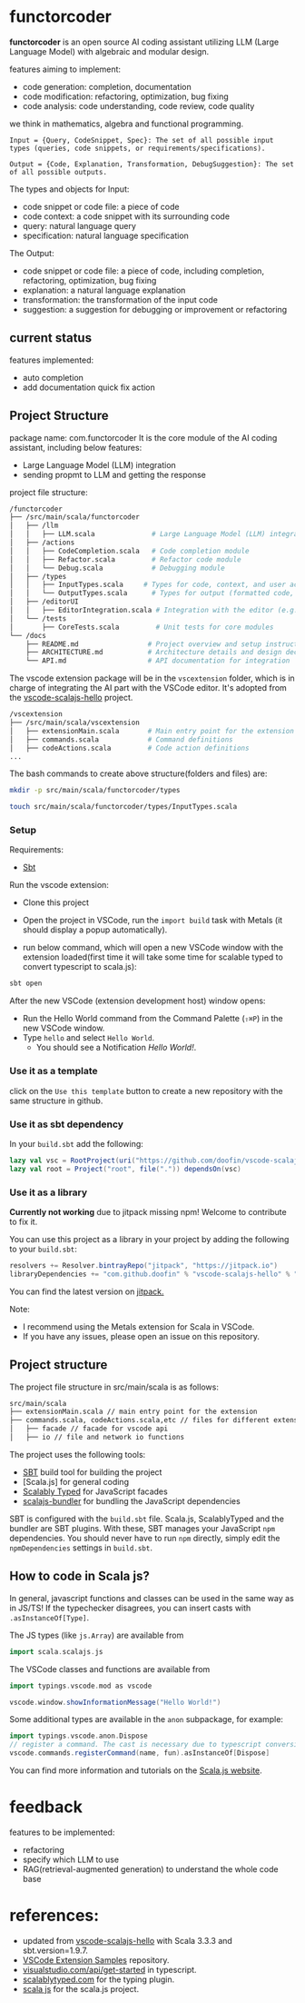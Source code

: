 # functorcoder
**functorcoder** is an open source AI coding assistant utilizing LLM (Large Language Model) with algebraic and modular design.

features aiming to implement:
- code generation: completion, documentation
- code modification: refactoring, optimization, bug fixing
- code analysis: code understanding, code review, code quality

we think in mathematics, algebra and functional programming.

    Input = {Query, CodeSnippet, Spec}: The set of all possible input types (queries, code snippets, or requirements/specifications).

    Output = {Code, Explanation, Transformation, DebugSuggestion}: The set of all possible outputs.

The types and objects for Input:
- code snippet or code file: a piece of code
- code context: a code snippet with its surrounding code
- query: natural language query 
- specification: natural language specification

The Output:
- code snippet or code file: a piece of code, including completion, refactoring, optimization, bug fixing
- explanation: a natural language explanation
- transformation: the transformation of the input code
- suggestion: a suggestion for debugging or improvement or refactoring

## current status
features implemented:
- auto completion
- add documentation quick fix action

## Project Structure
package name: com.functorcoder
It is the core module of the AI coding assistant, including below features:
- Large Language Model (LLM) integration
- sending propmt to LLM and getting the response


project file structure:
```bash
/functorcoder
├── /src/main/scala/functorcoder
│   ├── /llm
│   │   ├── LLM.scala              # Large Language Model (LLM) integration
│   ├── /actions
│   │   ├── CodeCompletion.scala   # Code completion module
│   │   ├── Refactor.scala         # Refactor code module
│   │   └── Debug.scala            # Debugging module
│   ├── /types
│   │   ├── InputTypes.scala     # Types for code, context, and user actions
│   │   └── OutputTypes.scala      # Types for output (formatted code, suggestions)
│   ├── /editorUI
│   │   ├── EditorIntegration.scala # Integration with the editor (e.g., VSCode)
│   └── /tests
│       ├── CoreTests.scala         # Unit tests for core modules
└── /docs
    ├── README.md                 # Project overview and setup instructions
    ├── ARCHITECTURE.md           # Architecture details and design decisions
    └── API.md                    # API documentation for integration
```

The vscode extension package will be in the `vscextension` folder, which is in charge of integrating the AI part with the VSCode editor. It's adopted from the [vscode-scalajs-hello](https://github.com/doofin/vscode-scalajs-hello) project.

```bash
/vscextension
├── /src/main/scala/vscextension
│   ├── extensionMain.scala       # Main entry point for the extension
│   ├── commands.scala            # Command definitions
│   ├── codeActions.scala         # Code action definitions
...
```


The bash commands to create above structure(folders and files) are:
```bash
mkdir -p src/main/scala/functorcoder/types

touch src/main/scala/functorcoder/types/InputTypes.scala
```

### Setup
Requirements:
 - [Sbt](https://www.scala-sbt.org/download.html)


Run the vscode extension:
* Clone this project
* Open the project in VSCode, run the `import build` task with Metals (it should display a popup automatically).

* run below command, which will open a new VSCode window with the extension loaded(first time it will take some time for scalable typed to convert typescript to scala.js):
```bash
sbt open
```

After the new VSCode (extension development host) window opens:
* Run the Hello World command from the Command Palette (`⇧⌘P`) in the new VSCode window.
* Type `hello` and select `Hello World`.
  * You should see a Notification _Hello World!_.


### Use it as a template
click on the `Use this template` button to create a new repository with the same structure in github.

### Use it as sbt dependency
In your `build.sbt` add the following:
```scala
lazy val vsc = RootProject(uri("https://github.com/doofin/vscode-scalajs-hello.git")) 
lazy val root = Project("root", file(".")) dependsOn(vsc)
```

### Use it as a library
**Currently not working** due to jitpack missing npm! Welcome to contribute to fix it.

You can use this project as a library in your project by adding the following to your `build.sbt`:
```scala
resolvers += Resolver.bintrayRepo("jitpack", "https://jitpack.io")
libraryDependencies += "com.github.doofin" % "vscode-scalajs-hello" % "master-SNAPSHOT" // might be wrong
```

You can find the latest version on
[jitpack.](https://jitpack.io/#doofin/vscode-scalajs-hello)

Note: 
 - I recommend using the Metals extension for Scala in VSCode.
 - If you have any issues, please open an issue on this repository.

## Project structure
The project file structure in src/main/scala is as follows:
```bash
src/main/scala
├── extensionMain.scala // main entry point for the extension
├── commands.scala, codeActions.scala,etc // files for different extension features
│   ├── facade // facade for vscode api
│   ├── io // file and network io functions
```


The project uses the following tools:
* [SBT] build tool for building the project
* [Scala.js] for general coding
* [Scalably Typed] for JavaScript facades
* [scalajs-bundler] for bundling the JavaScript dependencies

SBT is configured with the `build.sbt` file. Scala.js, ScalablyTyped and the bundler are SBT plugins. With these, SBT manages your JavaScript `npm` dependencies. You should never have to run `npm` directly, simply edit the `npmDependencies` settings in `build.sbt`.

[accessible-scala]: https://marketplace.visualstudio.com/items?itemName=scala-center.accessible-scala
[helloworld-minimal-sample]: https://github.com/Microsoft/vscode-extension-samples/tree/master/helloworld-minimal-sample
[Scalably Typed]: https://github.com/ScalablyTyped/Converter
[SBT]: https://www.scala-sbt.org
[ScalaJS]: http://www.scala-js.org
[scalajs-bundler]: https://github.com/scalacenter/scalajs-bundler

## How to code in Scala js?

In general, javascript functions and classes can be used in the same way as in JS/TS!
If the typechecker disagrees, you can insert casts with `.asInstanceOf[Type]`.

The JS types (like `js.Array`) are available from
```scala
import scala.scalajs.js
```

The VSCode classes and functions are available from
```scala
import typings.vscode.mod as vscode

vscode.window.showInformationMessage("Hello World!")
```

Some additional types are available in the `anon` subpackage, for example:
```scala
import typings.vscode.anon.Dispose
// register a command. The cast is necessary due to typescript conversion limitations.
vscode.commands.registerCommand(name, fun).asInstanceOf[Dispose]
```

You can find more information and tutorials on the [Scala.js website](https://www.scala-js.org/).

# feedback
features to be implemented:
- refactoring
- specify which LLM to use
- RAG(retrieval-augmented generation) to understand the whole code base


# references:
 - updated from [vscode-scalajs-hello](https://github.com/pme123/vscode-scalajs-hello) with Scala 3.3.3 and sbt.version=1.9.7.
 - [VSCode Extension Samples](https://github.com/microsoft/vscode-extension-samples) repository.
 - [visualstudio.com/api/get-started](https://code.visualstudio.com/api/get-started/your-first-extension) in typescript.
 - [scalablytyped.com](https://scalablytyped.org/docs/plugin) for the typing plugin.
 - [scala js](https://www.scala-js.org/doc/project/) for the scala.js project.

